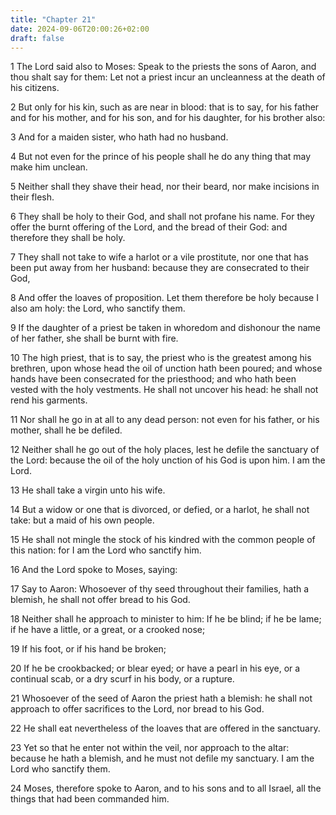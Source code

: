 ```yaml
---
title: "Chapter 21"
date: 2024-09-06T20:00:26+02:00
draft: false
---
```



1 The Lord said also to Moses: Speak to the priests the sons of Aaron, and thou shalt say for them: Let not a priest incur an uncleanness at the death of his citizens.

2 But only for his kin, such as are near in blood: that is to say, for his father and for his mother, and for his son, and for his daughter, for his brother also:

3 And for a maiden sister, who hath had no husband.

4 But not even for the prince of his people shall he do any thing that may make him unclean.

5 Neither shall they shave their head, nor their beard, nor make incisions in their flesh.

6 They shall be holy to their God, and shall not profane his name. For they offer the burnt offering of the Lord, and the bread of their God: and therefore they shall be holy.

7 They shall not take to wife a harlot or a vile prostitute, nor one that has been put away from her husband: because they are consecrated to their God,

8 And offer the loaves of proposition. Let them therefore be holy because I also am holy: the Lord, who sanctify them.

9 If the daughter of a priest be taken in whoredom and dishonour the name of her father, she shall be burnt with fire.

10 The high priest, that is to say, the priest who is the greatest among his brethren, upon whose head the oil of unction hath been poured; and whose hands have been consecrated for the priesthood; and who hath been vested with the holy vestments. He shall not uncover his head: he shall not rend his garments.

11 Nor shall he go in at all to any dead person: not even for his father, or his mother, shall he be defiled.

12 Neither shall he go out of the holy places, lest he defile the sanctuary of the Lord: because the oil of the holy unction of his God is upon him. I am the Lord.

13 He shall take a virgin unto his wife.

14 But a widow or one that is divorced, or defied, or a harlot, he shall not take: but a maid of his own people.

15 He shall not mingle the stock of his kindred with the common people of this nation: for I am the Lord who sanctify him.

16 And the Lord spoke to Moses, saying:

17 Say to Aaron: Whosoever of thy seed throughout their families, hath a blemish, he shall not offer bread to his God.

18 Neither shall he approach to minister to him: If he be blind; if he be lame; if he have a little, or a great, or a crooked nose;

19 If his foot, or if his hand be broken;

20 If he be crookbacked; or blear eyed; or have a pearl in his eye, or a continual scab, or a dry scurf in his body, or a rupture.

21 Whosoever of the seed of Aaron the priest hath a blemish: he shall not approach to offer sacrifices to the Lord, nor bread to his God.

22 He shall eat nevertheless of the loaves that are offered in the sanctuary.

23 Yet so that he enter not within the veil, nor approach to the altar: because he hath a blemish, and he must not defile my sanctuary. I am the Lord who sanctify them.

24 Moses, therefore spoke to Aaron, and to his sons and to all Israel, all the things that had been commanded him.

